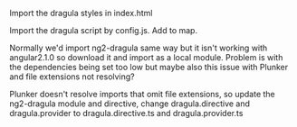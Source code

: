 Import the dragula styles in index.html

Import the dragula script by config.js. Add to map.

Normally we'd import ng2-dragula same way but it isn't working with angular2.1.0
so download it and import as a local module. Problem is with the dependencies 
being set too low but maybe also this issue with Plunker and file extensions not
resolving?

Plunker doesn't resolve imports that omit file extensions, so update the 
ng2-dragula module and directive, change dragula.directive and dragula.provider
to dragula.directive.ts and dragula.provider.ts
